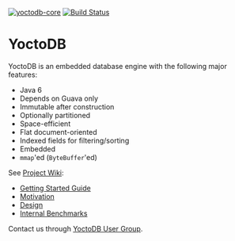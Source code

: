 [![yoctodb-core](https://maven-badges.herokuapp.com/maven-central/com.yandex.yoctodb/yoctodb-core/badge.svg)](https://maven-badges.herokuapp.com/maven-central/com.yandex.yoctodb/yoctodb-core) [![Build Status](https://drone.io/bitbucket.org/incubos/yoctodb/status.png)](https://drone.io/bitbucket.org/incubos/yoctodb/latest)

# YoctoDB

YoctoDB is an embedded database engine with the following major features:

 * Java 6
 * Depends on Guava only
 * Immutable after construction
 * Optionally partitioned
 * Space-efficient
 * Flat document-oriented
 * Indexed fields for filtering/sorting
 * Embedded
 * `mmap`'ed (`ByteBuffer`'ed)

See [Project Wiki](https://github.com/yandex/yoctodb/wiki/Home):

 * [Getting Started Guide](https://github.com/yandex/yoctodb/wiki/GettingStarted)
 * [Motivation](https://github.com/yandex/yoctodb/wiki/Motivation)
 * [Design](https://github.com/yandex/yoctodb/wiki/Design)
 * [Internal Benchmarks](https://github.com/yandex/yoctodb/wiki/InternalBenchmarks)

Contact us through [YoctoDB User Group](https://groups.google.com/forum/#!forum/yoctodb).
